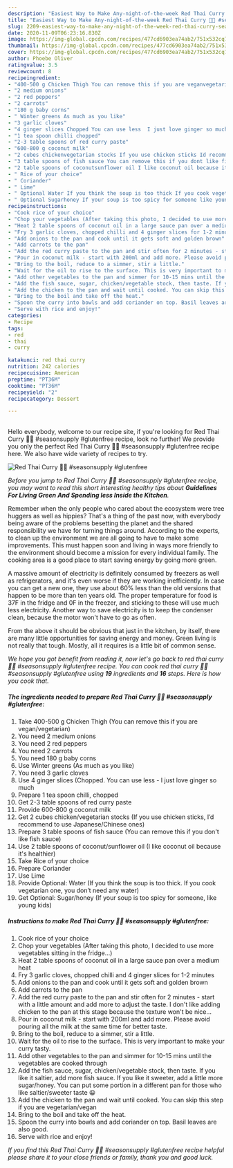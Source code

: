 ```yaml
---
description: "Easiest Way to Make Any-night-of-the-week Red Thai Curry 🌴🥥 #seasonsupply #glutenfree"
title: "Easiest Way to Make Any-night-of-the-week Red Thai Curry 🌴🥥 #seasonsupply #glutenfree"
slug: 2209-easiest-way-to-make-any-night-of-the-week-red-thai-curry-seasonsupply-glutenfree
date: 2020-11-09T06:23:16.830Z
image: https://img-global.cpcdn.com/recipes/477cd6903ea74ab2/751x532cq70/red-thai-curry-🌴🥥-seasonsupply-glutenfree-recipe-main-photo.jpg
thumbnail: https://img-global.cpcdn.com/recipes/477cd6903ea74ab2/751x532cq70/red-thai-curry-🌴🥥-seasonsupply-glutenfree-recipe-main-photo.jpg
cover: https://img-global.cpcdn.com/recipes/477cd6903ea74ab2/751x532cq70/red-thai-curry-🌴🥥-seasonsupply-glutenfree-recipe-main-photo.jpg
author: Phoebe Oliver
ratingvalue: 3.5
reviewcount: 8
recipeingredient:
- "400-500 g Chicken Thigh You can remove this if you are veganvegetarian"
- "2 medium onions"
- "2 red peppers"
- "2 carrots"
- "180 g baby corns"
- " Winter greens As much as you like"
- "3 garlic cloves"
- "4 ginger slices Chopped You can use less  I just love ginger so much"
- "1 tea spoon chilli chopped"
- "2-3 table spoons of red curry paste"
- "600-800 g coconut milk"
- "2 cubes chickenvegetarian stocks If you use chicken sticks Id recommend to use JapaneseChinese ones"
- "3 table spoons of fish sauce You can remove this if you dont like fish sauce"
- "2 table spoons of coconutsunflower oil I like coconut oil because its healthier"
- " Rice of your choice"
- " Coriander"
- " Lime"
- " Optional Water If you think the soup is too thick If you cook vegetarian one you dont need any water"
- " Optional Sugarhoney If your soup is too spicy for someone like young kids"
recipeinstructions:
- "Cook rice of your choice"
- "Chop your vegetables (After taking this photo, I decided to use more vegetables sitting in the fridge...)"
- "Heat 2 table spoons of coconut oil in a large sauce pan over a medium heat"
- "Fry 3 garlic cloves, chopped chilli and 4 ginger slices for 1-2 minutes"
- "Add onions to the pan and cook until it gets soft and golden brown"
- "Add carrots to the pan"
- "Add the red curry paste to the pan and stir often for 2 minutes - start with a little amount and add more to adjust the taste. I don&#39;t like adding chicken to the pan at this stage because the texture won&#39;t be nice..."
- "Pour in coconut milk - start with 200ml and add more. Please avoid pouring all the milk at the same time for better taste."
- "Bring to the boil, reduce to a simmer, stir a little."
- "Wait for the oil to rise to the surface. This is very important to make your curry tasty."
- "Add other vegetables to the pan and simmer for 10-15 mins until the vegetables are cooked through"
- "Add the fish sauce, sugar, chicken/vegetable stock, then taste. If you like it saltier, add more fish sauce. If you like it sweeter, add a little more sugar/honey. You can put some portion in a different pan for those who like saltier/sweeter taste 😀"
- "Add the chicken to the pan and wait until cooked. You can skip this step if you are vegetarian/vegan"
- "Bring to the boil and take off the heat."
- "Spoon the curry into bowls and add coriander on top. Basil leaves are also good."
- "Serve with rice and enjoy!"
categories:
- Recipe
tags:
- red
- thai
- curry

katakunci: red thai curry 
nutrition: 242 calories
recipecuisine: American
preptime: "PT36M"
cooktime: "PT36M"
recipeyield: "2"
recipecategory: Dessert

---
```

<br>
Hello everybody, welcome to our recipe site, if you're looking for Red Thai Curry 🌴🥥 #seasonsupply #glutenfree recipe, look no further! We provide you only the perfect Red Thai Curry 🌴🥥 #seasonsupply #glutenfree recipe here. We also have wide variety of recipes to try.
<br>


![Red Thai Curry 🌴🥥 #seasonsupply #glutenfree](https://img-global.cpcdn.com/recipes/477cd6903ea74ab2/751x532cq70/red-thai-curry-🌴🥥-seasonsupply-glutenfree-recipe-main-photo.jpg)

<i>Before you jump to Red Thai Curry 🌴🥥 #seasonsupply #glutenfree recipe, you may want to read this short interesting healthy tips about 
<strong>Guidelines For Living Green And Spending less Inside the Kitchen</strong>.</i>
</br>

Remember when the only people who cared about the ecosystem were tree huggers as well as hippies? That's a thing of the past now, with everybody being aware of the problems besetting the planet and the shared responsibility we have for turning things around. According to the experts, to clean up the environment we are all going to have to make some improvements. This must happen soon and living in ways more friendly to the environment should become a mission for every individual family. The cooking area is a good place to start saving energy by going more green.

A massive amount of electricity is definitely consumed by freezers as well as refrigerators, and it's even worse if they are working inefficiently. In case you can get a new one, they use about 60% less than the old versions that happen to be more than ten years old. The proper temperature for food is 37F in the fridge and 0F in the freezer, and sticking to these will use much less electricity. Another way to save electricity is to keep the condenser clean, because the motor won't have to go as often.

From the above it should be obvious that just in the kitchen, by itself, there are many little opportunities for saving energy and money. Green living is not really that tough. Mostly, all it requires is a little bit of common sense.


<i>We hope you got benefit from reading it, now let's go back to red thai curry 🌴🥥 #seasonsupply #glutenfree recipe. You can cook red thai curry 🌴🥥 #seasonsupply #glutenfree using <strong>19</strong> ingredients and <strong>16</strong> steps. Here is how you cook that.
</i>

##### The ingredients needed to prepare Red Thai Curry 🌴🥥 #seasonsupply #glutenfree:

1. Take 400-500 g Chicken Thigh (You can remove this if you are vegan/vegetarian)
1. You need 2 medium onions
1. You need 2 red peppers
1. You need 2 carrots
1. You need 180 g baby corns
1. Use  Winter greens (As much as you like)
1. You need 3 garlic cloves
1. Use 4 ginger slices (Chopped. You can use less - I just love ginger so much
1. Prepare 1 tea spoon chilli, chopped
1. Get 2-3 table spoons of red curry paste
1. Provide 600-800 g coconut milk
1. Get 2 cubes chicken/vegetarian stocks (If you use chicken sticks, I’d recommend to use Japanese/Chinese ones)
1. Prepare 3 table spoons of fish sauce (You can remove this if you don&#39;t like fish sauce)
1. Use 2 table spoons of coconut/sunflower oil (I like coconut oil because it&#39;s healthier)
1. Take  Rice of your choice
1. Prepare  Coriander
1. Use  Lime
1. Provide  Optional: Water (If you think the soup is too thick. If you cook vegetarian one, you don’t need any water)
1. Get  Optional: Sugar/honey (If your soup is too spicy for someone, like young kids)


##### Instructions to make Red Thai Curry 🌴🥥 #seasonsupply #glutenfree:

1. Cook rice of your choice
1. Chop your vegetables (After taking this photo, I decided to use more vegetables sitting in the fridge...)
1. Heat 2 table spoons of coconut oil in a large sauce pan over a medium heat
1. Fry 3 garlic cloves, chopped chilli and 4 ginger slices for 1-2 minutes
1. Add onions to the pan and cook until it gets soft and golden brown
1. Add carrots to the pan
1. Add the red curry paste to the pan and stir often for 2 minutes - start with a little amount and add more to adjust the taste. I don&#39;t like adding chicken to the pan at this stage because the texture won&#39;t be nice...
1. Pour in coconut milk - start with 200ml and add more. Please avoid pouring all the milk at the same time for better taste.
1. Bring to the boil, reduce to a simmer, stir a little.
1. Wait for the oil to rise to the surface. This is very important to make your curry tasty.
1. Add other vegetables to the pan and simmer for 10-15 mins until the vegetables are cooked through
1. Add the fish sauce, sugar, chicken/vegetable stock, then taste. If you like it saltier, add more fish sauce. If you like it sweeter, add a little more sugar/honey. You can put some portion in a different pan for those who like saltier/sweeter taste 😀
1. Add the chicken to the pan and wait until cooked. You can skip this step if you are vegetarian/vegan
1. Bring to the boil and take off the heat.
1. Spoon the curry into bowls and add coriander on top. Basil leaves are also good.
1. Serve with rice and enjoy!


<i>If you find this Red Thai Curry 🌴🥥 #seasonsupply #glutenfree recipe helpful please share it to your close friends or family, thank you and good luck.</i>

